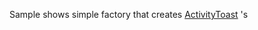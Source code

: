 Sample shows simple factory that creates [ActivityToast][1] 's

[1]:[https://github.com/yakivmospan/android-codeview/blob/gh-pages/gists/View.%20ActivityToast.md]
